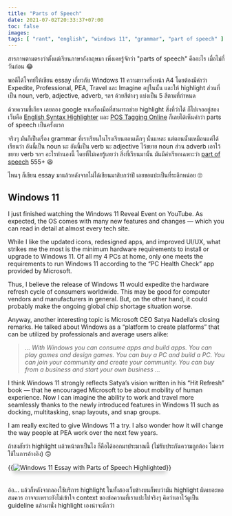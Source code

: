 ```yaml
---
title: "Parts of Speech"
date: 2021-07-02T20:33:37+07:00
toc: false
images:
tags: [ "rant", "english", "windows 11", "grammar", "part of speech" ]
---
```


สารภาพตามตรงว่าตั้งแต่เรียนภาษาอังกฤษมา เพิ่งเคยรู้จักว่า "parts of speech" คืออะไร เมื่อไม่กี่วันก่อน 😂

พอดีได้โจทย์ให้เขียน essay เกี่ยวกับ Windows 11 ความยาวครึ่งหน้า A4 โดยต้องมีคำว่า Expedite, Professional, PEA, Travel และ Imagine อยู่ในนั้น และให้ highlight ส่วนที่เป็น noun, verb, adjective, adverb, ฯลฯ ด้วยสีต่างๆ แบ่งเป็น 5 สีตามที่กำหนด

ด้วยความขี้เกียจ เลยลอง google หาเครื่องมือที่สามารถช่วย highlight สิ่งที่ว่าได้ ก็ไปเจออยู่สองเว็บคือ [English Syntax Highlighter](https://english.edward.io/) และ [POS Tagging Online](https://parts-of-speech.info/) ก็เลยได้เห็นคำว่า parts of speech เป็นครั้งแรก

จริงๆ มันก็เป็นเรื่อง grammar ที่เราเรียนในโรงเรียนตอนเด็กๆ นั่นแหละ แต่ตอนนั้นเหมือนแค่ได้เรียนว่า อันนี้เป็น noun นะ อันนี้เป็น verb นะ adjective ไว้ขยาย noun ส่วน adverb เอาไว้ขยาย verb ฯลฯ อะไรทำนองนี้ โดยที่ไม่เคยรู้เลยว่า สิ่งที่เรียนมานั้น มันมีคำเรียกเฉพาะว่า [part of speech](https://en.wikipedia.org/wiki/Part_of_speech) 555+ 😆

ไหนๆ ก็เขียน essay มาแล้วหลังจากไม่ได้เขียนมาสิบกว่าปี เลยขอแปะเป็นที่ระลึกหน่อย 🙄

## Windows 11

I just finished watching the Windows 11 Reveal Event on YouTube. As expected, the OS comes with many new features and changes — which you can read in detail at almost every tech site.

While I like the updated icons, redesigned apps, and improved UI/UX, what strikes me the most is the minimum hardware requirements to install or upgrade to Windows 11. Of all my 4 PCs at home, only one meets the requirements to run Windows 11 according to the “PC Health Check” app provided by Microsoft.

Thus, I believe the release of Windows 11 would expedite the hardware refresh cycle of consumers worldwide. This may be good for computer vendors and manufacturers in general. But, on the other hand, it could probably make the ongoing global chip shortage situation worse.

Anyway, another interesting topic is Microsoft CEO Satya Nadella’s closing remarks. He talked about Windows as a “platform to create platforms” that can be utilized by professionals and average users alike:

> *… With Windows you can consume apps and build apps. You can play games and design games. You can buy a PC and build a PC. You can join your community and create your community. You can buy from a business and start your own business …*

I think Windows 11 strongly reflects Satya’s vision written in his “Hit Refresh” book — that he encouraged Microsoft to be about mobility of human experience. Now I can imagine the ability to work and travel more seamlessly thanks to the newly introduced features in Windows 11 such as docking, multitasking, snap layouts, and snap groups.

I am really excited to give Windows 11 a try. I also wonder how it will change the way people at PEA work over the next few years.

ถ้าสงสัยว่า highlight แล้วหน้าตาเป็นไง ก็คือได้ออกมาประมาณนี้ (ไม่รับประกันความถูกต้อง ไม่ควรใช้ในการอ้างอิง) 🙃

{{<image src="/img/parts-of-speech/highlighted.png" alt="Windows 11 Essay with Parts of Speech Highlighted" position="center" style="box-shadow: 0 5px 10px 0 rgba(0,0,0,0.2); margin-bottom: 1.5em;">}}

อ้อ... แล้วก็หลังจากลองใช้บริการ highlight ในทั้งสองเว็บข้างบนก็พบว่ามัน highlight ผิดเยอะพอสมควร อาจจะเพราะยังไม่เข้าใจ context ของข้อความที่เราแปะไปจริงๆ คิดว่าเอาไว้ดูเป็น guideline แล้วมานั่ง highlight เองน่าจะดีกว่า
